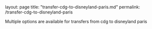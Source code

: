 layout: page
title: "transfer-cdg-to-disneyland-paris.md"
permalink: /transfer-cdg-to-disneyland-paris

Multiple options are available for transfers from cdg to disneyland paris
